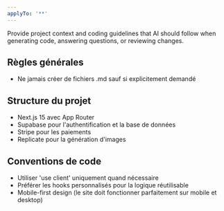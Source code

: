 ```yaml
---
applyTo: '**'
---
```

Provide project context and coding guidelines that AI should follow when generating code, answering questions, or reviewing changes.

## Règles générales
- Ne jamais créer de fichiers .md sauf si explicitement demandé

## Structure du projet
- Next.js 15 avec App Router
- Supabase pour l'authentification et la base de données
- Stripe pour les paiements
- Replicate pour la génération d'images

## Conventions de code
- Utiliser 'use client' uniquement quand nécessaire
- Préférer les hooks personnalisés pour la logique réutilisable
- Mobile-first design (le site doit fonctionner parfaitement sur mobile et desktop)